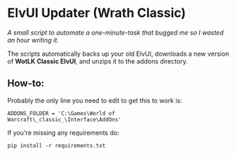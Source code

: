 # ElvUI Updater __(Wrath Classic)__
_A small script to automate a one-minute-task that bugged me so I wasted an hour writing it._

The scripts automatically backs up your old ElvUI, downloads a new version of __WotLK Classic ElvUI__, and unzips it to the addons directory.


## How-to:
Probably the only line you need to edit to get this to work is:
```
ADDONS_FOLDER = 'C:\Games\World of Warcraft\_classic_\Interface\AddOns'
```
If you're missing any requirements do:

```
pip install -r requirements.txt
```
